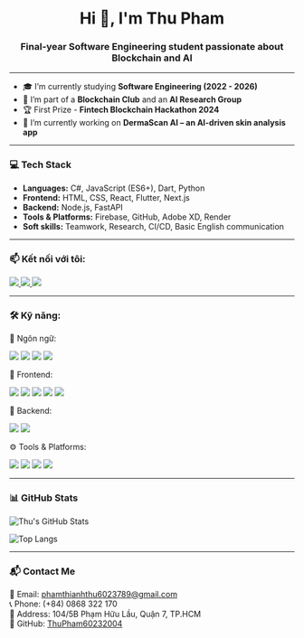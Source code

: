 <h1 align="center">Hi 👋, I'm Thu Pham</h1>
<h3 align="center">Final-year Software Engineering student passionate about Blockchain and AI</h3>

---

- 🎓 I’m currently studying **Software Engineering (2022 - 2026)**  
- 🧠 I’m part of a **Blockchain Club** and an **AI Research Group**  
- 🏆 First Prize - **Fintech Blockchain Hackathon 2024**  
- 🔭 I’m currently working on **DermaScan AI – an AI-driven skin analysis app**

---

### 💻 Tech Stack

- **Languages:** C#, JavaScript (ES6+), Dart, Python  
- **Frontend:** HTML, CSS, React, Flutter, Next.js  
- **Backend:** Node.js, FastAPI  
- **Tools & Platforms:** Firebase, GitHub, Adobe XD, Render  
- **Soft skills:** Teamwork, Research, CI/CD, Basic English communication  

---

### 📫 Kết nối với tôi:

<a href="https://www.linkedin.com/in/anh-th%C6%B0-ph%E1%BA%A1m-th%E1%BB%8B-226002366/" target="_blank">
  <img src="https://img.shields.io/badge/LINKEDIN-0077B5?style=for-the-badge&logo=linkedin&logoColor=white"/>
</a>
<a href="https://www.facebook.com/re.mi.790256/" target="_blank">
  <img src="https://img.shields.io/badge/FACEBOOK-4267B2?style=for-the-badge&logo=facebook&logoColor=white"/>
</a>
<a href="mailto:phamthianhthu6023789@gmail.com">
  <img src="https://img.shields.io/badge/GMAIL-D14836?style=for-the-badge&logo=gmail&logoColor=white"/>
</a>

---

### 🛠️ Kỹ năng:

🧠 Ngôn ngữ:
<p> <img src="https://img.shields.io/badge/C%23-239120?style=flat-square&logo=c-sharp&logoColor=white"/> <img src="https://img.shields.io/badge/JavaScript-F7DF1E?style=flat-square&logo=javascript&logoColor=black"/> <img src="https://img.shields.io/badge/Dart-0175C2?style=flat-square&logo=dart&logoColor=white"/> <img src="https://img.shields.io/badge/Python-3776AB?style=flat-square&logo=python&logoColor=white"/> </p>
🎨 Frontend:
<p> <img src="https://img.shields.io/badge/HTML5-E34F26?style=flat-square&logo=html5&logoColor=white"/> <img src="https://img.shields.io/badge/CSS3-1572B6?style=flat-square&logo=css3&logoColor=white"/> <img src="https://img.shields.io/badge/React-20232A?style=flat-square&logo=react&logoColor=61DAFB"/> <img src="https://img.shields.io/badge/Flutter-02569B?style=flat-square&logo=flutter&logoColor=white"/> <img src="https://img.shields.io/badge/Next.js-000000?style=flat-square&logo=nextdotjs&logoColor=white"/> </p>
🧩 Backend:
<p> <img src="https://img.shields.io/badge/Node.js-339933?style=flat-square&logo=nodedotjs&logoColor=white"/> <img src="https://img.shields.io/badge/FastAPI-009688?style=flat-square&logo=fastapi&logoColor=white"/> </p>
⚙️ Tools & Platforms:
<p> <img src="https://img.shields.io/badge/Firebase-FFCA28?style=flat-square&logo=firebase&logoColor=black"/> <img src="https://img.shields.io/badge/GitHub-181717?style=flat-square&logo=github&logoColor=white"/> <img src="https://img.shields.io/badge/Adobe%20XD-FF61F6?style=flat-square&logo=adobe-xd&logoColor=white"/> <img src="https://img.shields.io/badge/Render-46E3B7?style=flat-square&logo=render&logoColor=white"/> </p>

---
### 📊 GitHub Stats

![Thu's GitHub Stats](https://github-readme-stats.vercel.app/api?username=ThuPham60232004&show_icons=true&theme=tokyonight)

![Top Langs](https://github-readme-stats.vercel.app/api/top-langs/?username=ThuPham60232004&layout=compact&theme=radical)

---
### 📬 Contact Me

📧 Email: [phamthianhthu6023789@gmail.com](mailto:phamthianhthu6023789@gmail.com)  
📞 Phone: (+84) 0868 322 170  
📍 Address: 104/5B Phạm Hữu Lầu, Quận 7, TP.HCM  
🔗 GitHub: [ThuPham60232004](https://github.com/ThuPham60232004)


